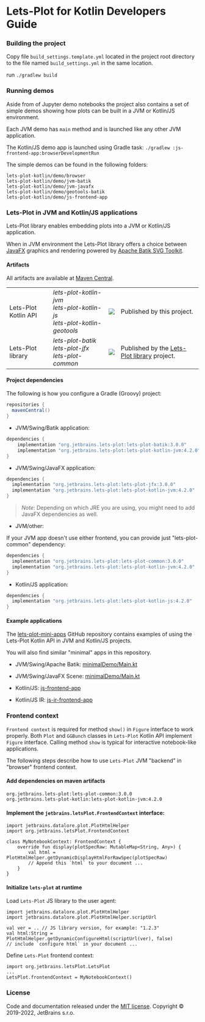 # Lets-Plot for Kotlin Developers Guide

### Building the project

Copy file `build_settings.template.yml` located in the project root directory to the file named `build_settings.yml` in
the same location.

run `./gradlew build`

### Running demos

Aside from of Jupyter demo notebooks the project also contains a set of simple demos showing how plots can be built in a
JVM or Kotlin/JS environment.

Each JVM demo has `main` method and is launched like any other JVM application.

The Kotlin/JS demo app is launched using Gradle task: `./gradlew :js-frontend-app:browserDevelopmentRun`

The simple demos can be found in the following folders:

```
lets-plot-kotlin/demo/browser
lets-plot-kotlin/demo/jvm-batik
lets-plot-kotlin/demo/jvm-javafx
lets-plot-kotlin/demo/geotools-batik
lets-plot-kotlin/demo/js-frontend-app
```

### Lets-Plot in JVM and Kotlin/JS applications

Lets-Plot library enables embedding plots into a JVM or Kotlin/JS application.

When in JVM environment the Lets-Plot library offers a choice between [JavaFX](https://en.wikipedia.org/wiki/JavaFX)
graphics and rendering powered by [Apache Batik SVG Toolkit](https://xmlgraphics.apache.org/batik/).

#### Artifacts

All artifacts are available at [Maven Central](https://search.maven.org/search?q=lets-plot).

<table>
    <tr>
        <td>Lets-Plot Kotlin API</td>
        <td>
            <i>lets-plot-kotlin-jvm</i><br>
            <i>lets-plot-kotlin-js</i><br>
            <i>lets-plot-kotlin-geotools</i>
        </td>
        <td>
            <a href="https://search.maven.org/search?q=lets-plot"/>
            <img src="https://img.shields.io/maven-central/v/org.jetbrains.lets-plot/lets-plot-kotlin?color=blue&label=Maven%20Central"/>
        </td>
        <td>
            Published by this project.
        </td>
    </tr>
    <tr>
        <td>Lets-Plot library</td>
        <td>
            <i>lets-plot-batik</i><br>
            <i>lets-plot-jfx</i><br>
            <i>lets-plot-common</i>
        </td>
        <td>
            <a href="https://search.maven.org/search?q=lets-plot"/>
            <img src="https://img.shields.io/maven-central/v/org.jetbrains.lets-plot/lets-plot-common?color=blue&label=Maven%20Central"/>
        </td>
        <td>
            Published by the <a href="https://github.com/JetBrains/lets-plot">Lets-Plot library</a> project.
        </td>
    </tr>
</table>

#### Project dependencies

The following is how you configure a Gradle (Groovy) project:

```groovy
repositories {
  mavenCentral()
}
```

- JVM/Swing/Batik application:

```groovy
dependencies {
    implementation "org.jetbrains.lets-plot:lets-plot-batik:3.0.0"
    implementation "org.jetbrains.lets-plot:lets-plot-kotlin-jvm:4.2.0"
}
```

- JVM/Swing/JavaFX application:

```groovy
dependencies {
  implementation "org.jetbrains.lets-plot:lets-plot-jfx:3.0.0"
  implementation "org.jetbrains.lets-plot:lets-plot-kotlin-jvm:4.2.0"
}
```

> *Note*: Depending on which JRE you are using, you might need to add JavaFX dependencies as well.

- JVM/other:

If your JVM app doesn't use either frontend, you can provide just "lets-plot-common" dependency:

```groovy
dependencies {
  implementation "org.jetbrains.lets-plot:lets-plot-common:3.0.0"
  implementation "org.jetbrains.lets-plot:lets-plot-kotlin-jvm:4.2.0"
}
```

- Kotlin/JS application:

```groovy
dependencies {
  implementation "org.jetbrains.lets-plot:lets-plot-kotlin-js:4.2.0"
}
```

#### Example applications

The [lets-plot-mini-apps](https://github.com/alshan/lets-plot-mini-apps) GitHub repository contains examples of using
the Lets-Plot Kotlin API in JVM and Kotlin/JS projects.

You will also find similar "minimal" apps in this repository.

- JVM/Swing/Apache Batik:
  [minimalDemo/Main.kt](https://github.com/JetBrains/lets-plot-kotlin/blob/master/demo/jvm-batik/src/main/kotlin/minimalDemo/Main.kt)

- JVM/Swing/JavaFX Scene:
  [minimalDemo/Main.kt](https://github.com/JetBrains/lets-plot-kotlin/blob/master/demo/jvm-javafx/src/main/kotlin/minimalDemo/Main.kt)

- Kotlin/JS:
  [js-frontend-app](https://github.com/JetBrains/lets-plot-kotlin/tree/master/demo/js-frontend-app)

- Kotlin/JS IR:
  [js-ir-frontend-app](https://github.com/JetBrains/lets-plot-kotlin/tree/master/demo/js-ir-frontend-app)


### Frontend context

`Frontend context` is required for method `show()` in `Figure` interface to work properly. Both `Plot` and `GGBunch`
classes in `Lets-Plot` Kotlin API implement `Figure` interface. Calling method `show` is typical for interactive
notebook-like applications.

The following steps describe how to use `Lets-Plot` JVM "backend" in "browser" frontend context.

#### Add dependencies on maven artifacts

```
org.jetbrains.lets-plot:lets-plot-common:3.0.0
org.jetbrains.lets-plot-kotlin:lets-plot-kotlin-jvm:4.2.0
```

#### Implement the `jetbrains.letsPlot.FrontendContext` interface:

```
import jetbrains.datalore.plot.PlotHtmlHelper
import org.jetbrains.letsPlot.FrontendContext

class MyNotebookContext: FrontendContext {
    override fun display(plotSpecRaw: MutableMap<String, Any>) {
        val html = PlotHtmlHelper.getDynamicDisplayHtmlForRawSpec(plotSpecRaw)
        // Append this `html` to your document ...
    }
}
```

#### Initialize `lets-plot` at runtime

Load `Lets-Plot` JS library to the user agent:
```
import jetbrains.datalore.plot.PlotHtmlHelper
import jetbrains.datalore.plot.PlotHtmlHelper.scriptUrl

val ver = .. // JS library version, for example: "1.2.3"
val html:String = PlotHtmlHelper.getDynamicConfigureHtml(scriptUrl(ver), false)
// include `configure html` in your document ...
```

Define `Lets-Plot` frontend context:
```
import org.jetbrains.letsPlot.LetsPlot
...
LetsPlot.frontendContext = MyNotebookContext()
```


### License

Code and documentation released under the [MIT license](https://github.com/JetBrains/lets-plot-kotlin/blob/master/LICENSE).
Copyright © 2019-2022, JetBrains s.r.o.
